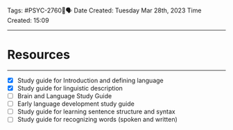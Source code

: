 Tags: #PSYC-2760🧠🗣
Date Created: Tuesday Mar 28th, 2023
Time Created: 15:09

---
# Resources

---
- [x] Study guide for Introduction and defining language
- [x] Study guide for linguistic description
- [ ] Brain and Language Study Guide
- [ ] Early language development study guide
- [ ] Study guide for learning sentence structure and syntax
- [ ] Study guide for recognizing words (spoken and written)
